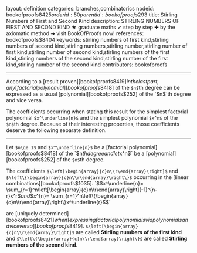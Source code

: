 layout: definition
categories: branches,combinatorics
nodeid: bookofproofs$8425
orderid: 50
parentid: bookofproofs$293
title: Stirling Numbers of First and Second Kind
description: STIRLING NUMBERS OF FIRST AND SECOND KIND ★ graduate maths ✔ step by step ✚ by the axiomatic method ➜ visit BookOfProofs now!
references: bookofproofs$8404
keywords: stirling numbers of first kind,stirling numbers of second kind,stirling numbers,stirling number,stirling number of first kind,stirling number of second kind,stirling numbers of the first kind,stirling numbers of the second kind,stirling number of the first kind,stirling number of the second kind
contributors: bookofproofs

---
According to a [result proven][bookofproofs$8419] in the last part, any [factorial polynomial][bookofproofs$8418] of the `$n$`th degree can be expressed as a usual [polynomial][bookofproofs$252] of the `$n$`th degree and vice versa.

The coefficients occurring when stating this result for the simplest factorial polynomial `$x^\underline{n}$` and the simplest polynomial `$x^n$` of the `$n$`th degree. Because of their interesting properties, those coefficients deserve the following separate definition.

---

Let `$n\ge 1$` and `$x^\underline{n}$` be a [factorial polynomial][bookofproofs$8418] of the `$n$`th degree and let `$x^n$` be a [polynomial][bookofproofs$252] of the `$n$`th degree. 

The coefficients `$\left[\begin{array}{c}n\\r\end{array}\right]$` and `$\left\{\begin{array}{c}n\\r\end{array}\right\}$` occurring in the [linear combinations][bookofproofs$1035].
`$$x^\underline{n}= \sum_{r=1}^n\left[\begin{array}{c}n\\r\end{array}\right](-1)^{n-r}x^r$$` 
and
`$$x^{n}= \sum_{r=1}^n\left\{\begin{array}{c}n\\r\end{array}\right\}x^\underline{r}$$` 

are [uniquely determined][bookofproofs$8421] when [expressing factorial polynomials via polynomials and vice versa][bookofproofs$8419].
 `$\left[\begin{array}{c}n\\r\end{array}\right]$` are called **Stirling numbers of the first kind** and `$\left\{\begin{array}{c}n\\r\end{array}\right\}$` are called **Stirling numbers of the second kind**.
